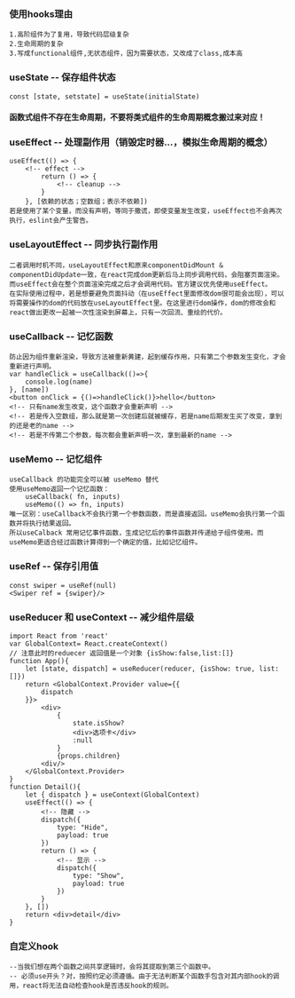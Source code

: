 ### 使用hooks理由
    1.高阶组件为了复用，导致代码层级复杂
    2.生命周期的复杂
    3.写成functional组件,无状态组件，因为需要状态，又改成了class,成本高

### useState -- 保存组件状态
    const [state, setstate] = useState(initialState)

#### 函数式组件不存在生命周期，不要将类式组件的生命周期概念搬过来对应！
### useEffect -- 处理副作用（销毁定时器...，模拟生命周期的概念）
    useEffect(() => {
        <!-- effect -->
            return () => {
                <!-- cleanup -->
            }
        }, [依赖的状态；空数组；表示不依赖])
    若是使用了某个变量，而没有声明，等同于撒谎，即使变量发生改变，useEffect也不会再次执行，eslint会产生警告。
### useLayoutEffect -- 同步执行副作用

    二者调用时机不同，useLayoutEffect和原来componentDidMount & componentDidUpdate一致，在react完成dom更新后马上同步调用代码，会阻塞页面渲染。而useEffect会在整个页面渲染完成之后才会调用代码。官方建议优先使用useEffect。
    在实际使用过程中，若是想要避免页面抖动（在useEffect里面修改dom很可能会出现），可以将需要操作的dom的代码放在useLayoutEffect里。在这里进行dom操作，dom的修改会和react做出更改一起被一次性渲染到屏幕上，只有一次回流、重绘的代价。

### useCallback -- 记忆函数
    防止因为组件重新渲染，导致方法被重新黄建，起到缓存作用，只有第二个参数发生变化，才会重新进行声明。
    var handleClick = useCallback(()=>{
        console.log(name)
    }, [name])
    <button onClick = {()=>handleClick()}>hello</button>
    <!-- 只有name发生改变，这个函数才会重新声明 -->
    <!-- 若是传入空数组，那么就是第一次创建后就被缓存，若是name后期发生买了改变，拿到的还是老的name -->
    <!-- 若是不传第二个参数，每次都会重新声明一次，拿到最新的name -->

### useMemo -- 记忆组件
    useCallback 的功能完全可以被 useMemo 替代
    使用useMemo返回一个记忆函数：
        useCallback( fn, inputs)
        useMemo(() => fn, inputs)
    唯一区别：useCallback不会执行第一个参数函数，而是直接返回。useMemo会执行第一个函数并将执行结果返回。
    所以useCalback 常用记忆事件函数，生成记忆后的事件函数并传递给子组件使用。而useMemo更适合经过函数计算得到一个确定的值，比如记忆组件。

### useRef -- 保存引用值
    const swiper = useRef(null)
    <Swiper ref = {swiper}/>
### useReducer 和 useContext -- 减少组件层级
    import React from 'react'
    var GlobalContext= React.createContext()
    // 注意此时的reduecer 返回值是一个对象 {isShow:false,list:[]}
    function App(){
        let [state, dispatch] = useReducer(reducer, {isShow: true, list:[]})
        return <GlobalContext.Provider value={{
            dispatch
        }}>
            <div>
                {
                    state.isShow?
                    <div>选项卡</div>
                    :null
                }
                {props.children}
            <div/>
        </GlobalContext.Provider>
    }
    function Detail(){
        let { dispatch } = useContext(GlobalContext)
        useEffect(() => {
            <!-- 隐藏 -->
            dispatch({
                type: "Hide",
                payload: true
            })
            return () => {
                <!-- 显示 -->
                dispatch({
                    type: "Show",
                    payload: true
                })
            }
        }, [])
        return <div>detail</div>
    }
### 自定义hook
    --当我们想在两个函数之间共享逻辑时，会将其提取到第三个函数中。
    -- 必须use开头？对，按照约定必须遵循。由于无法判断某个函数手包含对其内部hook的调用，react将无法自动检查hook是否违反hook的规则。